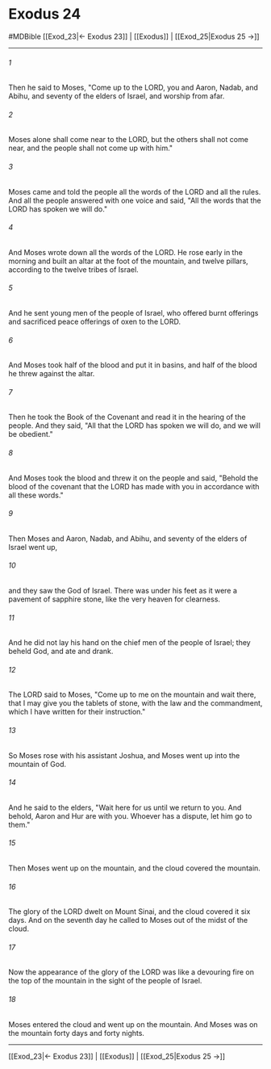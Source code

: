 # Exodus 24
#MDBible
[[Exod_23|← Exodus 23]] | [[Exodus]] | [[Exod_25|Exodus 25 →]]

***

###### 1 
Then he said to Moses, "Come up to the LORD, you and Aaron, Nadab, and Abihu, and seventy of the elders of Israel, and worship from afar. 

###### 2 
Moses alone shall come near to the LORD, but the others shall not come near, and the people shall not come up with him." 

###### 3 
Moses came and told the people all the words of the LORD and all the rules. And all the people answered with one voice and said, "All the words that the LORD has spoken we will do." 

###### 4 
And Moses wrote down all the words of the LORD. He rose early in the morning and built an altar at the foot of the mountain, and twelve pillars, according to the twelve tribes of Israel. 

###### 5 
And he sent young men of the people of Israel, who offered burnt offerings and sacrificed peace offerings of oxen to the LORD. 

###### 6 
And Moses took half of the blood and put it in basins, and half of the blood he threw against the altar. 

###### 7 
Then he took the Book of the Covenant and read it in the hearing of the people. And they said, "All that the LORD has spoken we will do, and we will be obedient." 

###### 8 
And Moses took the blood and threw it on the people and said, "Behold the blood of the covenant that the LORD has made with you in accordance with all these words." 

###### 9 
Then Moses and Aaron, Nadab, and Abihu, and seventy of the elders of Israel went up, 

###### 10 
and they saw the God of Israel. There was under his feet as it were a pavement of sapphire stone, like the very heaven for clearness. 

###### 11 
And he did not lay his hand on the chief men of the people of Israel; they beheld God, and ate and drank. 

###### 12 
The LORD said to Moses, "Come up to me on the mountain and wait there, that I may give you the tablets of stone, with the law and the commandment, which I have written for their instruction." 

###### 13 
So Moses rose with his assistant Joshua, and Moses went up into the mountain of God. 

###### 14 
And he said to the elders, "Wait here for us until we return to you. And behold, Aaron and Hur are with you. Whoever has a dispute, let him go to them." 

###### 15 
Then Moses went up on the mountain, and the cloud covered the mountain. 

###### 16 
The glory of the LORD dwelt on Mount Sinai, and the cloud covered it six days. And on the seventh day he called to Moses out of the midst of the cloud. 

###### 17 
Now the appearance of the glory of the LORD was like a devouring fire on the top of the mountain in the sight of the people of Israel. 

###### 18 
Moses entered the cloud and went up on the mountain. And Moses was on the mountain forty days and forty nights. 

***

[[Exod_23|← Exodus 23]] | [[Exodus]] | [[Exod_25|Exodus 25 →]]
